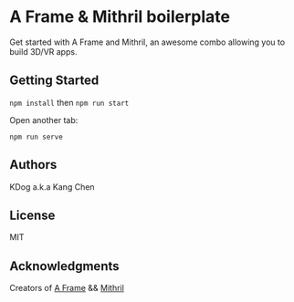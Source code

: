 # A Frame & Mithril boilerplate  

Get started with A Frame and Mithril, an awesome combo allowing you to build 3D/VR apps. 

## Getting Started  

```npm install``` then  ```npm run start```

Open another tab: 

```npm run serve```

## Authors  

KDog a.k.a Kang Chen

## License  

MIT

## Acknowledgments 

Creators of [A Frame](https://aframe.io/) && [Mithril](https://mithril.js.org/)
